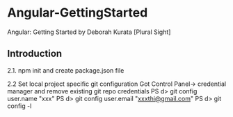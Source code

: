 # Angular-GettingStarted
Angular: Getting Started by Deborah Kurata [Plural Sight]

## Introduction
2.1. npm init and create package.json file

2.2 Set local project specific git configuration
    Got Control Panel-> credential manager and remove existing git repo credentials
    PS d> git config user.name "xxx"
    PS d> git config user.email "xxxthi@gmail.com"
    PS d> git config -l